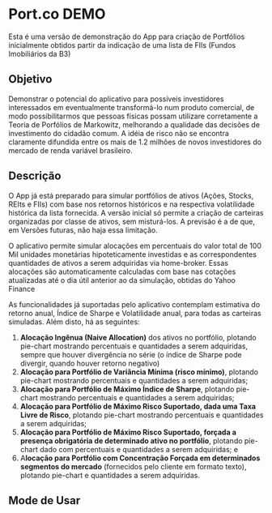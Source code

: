 # Port.co DEMO
Esta é uma versão de demonstração do App para criação de Portfólios inicialmente obtidos partir da indicação de uma lista de FIIs (Fundos Imobiliários da B3)

## Objetivo
Demonstrar o potencial do aplicativo para possíveis investidores interessados em eventualmente transformá-lo num produto comercial, de modo possibilitarmos que pessoas físicas possam utilizare corretamente a Teoria de Porfólios de Markowitz, melhorando a qualidade das decisões de investimento do cidadão comum. A idéia de risco não se encontra claramente difundida entre os mais de 1.2 milhões de novos investidores do mercado de renda variável brasileiro.

## Descrição
O App já está preparado para simular portfólios de ativos (Ações, Stocks, REIts e FIIs) com base nos retornos históricos e na respectiva volatilidade histórica da lista fornecida. A versão inicial só permite a criação de carteiras organizadas por classe de ativos, sem misturá-los. A previsão é a de que, em Versões futuras, não haja essa limitação.

O aplicativo permite simular alocações em percentuais do valor total de 100 Mil unidades monetárias hipoteticamente investidas e as correspondentes quantidades de ativos a serem adquiridas via home-broker. Essas alocações são automaticamente calculadas com base nas cotações atualizadas até o dia útil anterior ao da simulação, obtidas do Yahoo Finance

As funcionalidades já suportadas pelo aplicativo contemplam estimativa do retorno anual, Índice de Sharpe e Volatilidade anual, para todas as carteiras simuladas. Além disto, há as seguintes:

1. **Alocação Ingênua (Naive Allocation)** dos ativos no portfólio, plotando pie-chart mostrando percentuais e quantidades a serem adquiridas, sempre que houver divergência no série (o índice de Sharpe pode divergir, quando houver retorno negativo)
2. **Alocação para Portfólio de Variância Mínima (risco mínimo)**, plotando pie-chart mostrando percentuais e quantidades a serem adquiridas;
3. **Alocação para Portfólio de Máximo Índice de Sharpe**, plotando pie-chart mostrando percentuais e quantidades a serem adquiridas;
4. **Alocação para Portfólio de Máximo Risco Suportado, dada uma Taxa Livre de Risco**, plotando pie-chart mostrando percentuais e quantidades a serem adquiridas;
5. **Alocação para Portfólio de Máximo Risco Suportado, forçada a presença obrigatória de determinado ativo no portfólio**, plotando pie-chart dado com percentuais e quantidades a serem adquiridas; e
6. A**locação para Portfólio com Concentração Forçada em determinados segmentos do mercado** (fornecidos pelo cliente em formato texto), plotando pie-chart e quantidades a serem adquiridas.

## Mode de Usar


